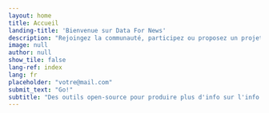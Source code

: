 ```yaml
---
layout: home
title: Accueil
landing-title: 'Bienvenue sur Data For News'
description: "Rejoingez la communauté, participez ou proposez un projet:"
image: null
author: null
show_tile: false
lang-ref: index
lang: fr
placeholder: "votre@mail.com"
submit_text: "Go!"
subtitle: "Des outils open-source pour produire plus d'info sur l'info et explorer les médias par la donnée"
---
```


